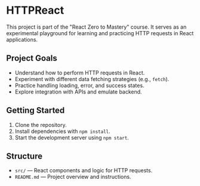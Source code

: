 # HTTPReact

This project is part of the "React Zero to Mastery" course. It serves as an experimental playground for learning and practicing HTTP requests in React applications.

## Project Goals

- Understand how to perform HTTP requests in React.
- Experiment with different data fetching strategies (e.g., `fetch`).
- Practice handling loading, error, and success states.
- Explore integration with APIs and emulate backend.

## Getting Started

1. Clone the repository.
2. Install dependencies with `npm install`.
3. Start the development server using `npm start`.

## Structure

- `src/` — React components and logic for HTTP requests.
- `README.md` — Project overview and instructions.

